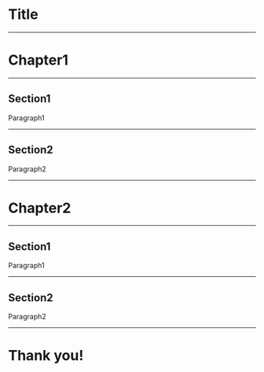 # Title

------

# Chapter1

---

## Section1

Paragraph1

---

## Section2
Paragraph2

------

# Chapter2

---

## Section1

Paragraph1

---

## Section2
Paragraph2

 
------

# Thank you!
